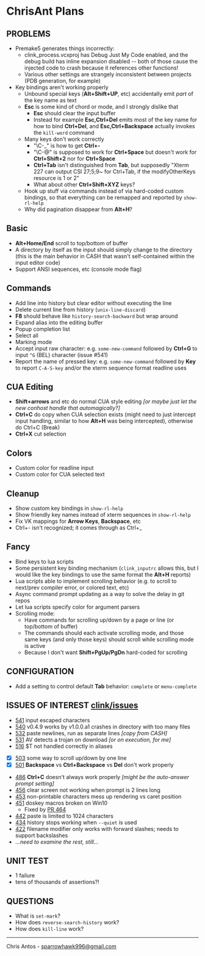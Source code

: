 # ChrisAnt Plans

## PROBLEMS
- Premake5 generates things incorrectly:
  - clink_process.vcxproj has Debug Just My Code enabled, and the debug build has inline expansion disabled -- both of those cause the injected code to crash because it references other functions!
  - Various other settings are strangely inconsistent between projects (PDB generation, for example)
- Key bindings aren't working properly
  - Unbound special keys (**Alt+Shift+UP**, etc) accidentally emit _part_ of the key name as text
  - **Esc** is some kind of chord or mode, and I strongly dislike that
    - **Esc** should clear the input buffer
    - Instead for example **Esc,Ctrl+Del** emits most of the key name for how to bind **Ctrl+Del**, and **Esc,Ctrl+Backspace** actually invokes the `kill-word` command
  - Many keys don't work correctly
    - "\C-_" is how to get **Ctrl+-**
    - "\C-@" is supposed to work for **Ctrl+Space** but doesn't work for **Ctrl+Shift+2** nor for **Ctrl+Space**
    - **Ctrl+Tab** isn't distinguished from **Tab**, but supposedly "Xterm 227 can output CSI 27;5;9~ for Ctrl+Tab, if the
modifyOtherKeys resource is 1 or 2"
    - What about other **Ctrl+Shift+XYZ** keys?
  - Hook up stuff via commands instead of via hard-coded custom bindings, so that everything can be remapped and reported by `show-rl-help`
  - Why did pagination disappear from **Alt+H**?

## Basic
- **Alt+Home/End** scroll to top/bottom of buffer
- A directory by itself as the input should simply change to the directory (this is the main behavior in CASH that wasn't self-contained within the input editor code)
- Support ANSI sequences, etc (console mode flag)

## Commands
- Add line into history but clear editor without executing the line
- Delete current line from history (`unix-line-discard`)
- **F8** should behave like `history-search-backward` but wrap around
- Expand alias into the editing buffer
- Popup completion list
- Select all
- Marking mode
- Accept input raw character: e.g. `some-new-command` followed by **Ctrl+G** to input `^G` (BEL) character (issue #541)
- Report the name of pressed key: e.g. `some-new-command` followed by **Key** to report `C-A-S-key` and/or the xterm sequence format readline uses

## CUA Editing
- **Shift+arrows** and etc do normal CUA style editing _[or maybe just let the new conhost handle that automagically?]_
- **Ctrl+C** do copy when CUA selection exists (might need to just intercept input handling, similar to how **Alt+H** was being intercepted), otherwise do Ctrl+C (Break)
- **Ctrl+X** cut selection

## Colors
- Custom color for readline input
- Custom color for CUA selected text

## Cleanup
- Show custom key bindings in `show-rl-help`
- Show friendly key names instead of xterm sequences in `show-rl-help`
- Fix VK mappings for **Arrow Keys**, **Backspace**, etc
- Ctrl+- isn't recognized; it comes through as Ctrl+_

## Fancy
- Bind keys to lua scripts
- Some persistent key binding mechanism (`clink_inputrc` allows this, but I would like the key bindings to use the same format the **Alt+H** reports)
- Lua scripts able to implement scrolling behavior (e.g. to scroll to next/prev compiler error, or colored text, etc)
- Async command prompt updating as a way to solve the delay in git repos
- Let lua scripts specify color for argument parsers
- Scrolling mode:
  - Have commands for scrolling up/down by a page or line (or top/bottom of buffer)
  - The commands should each activate scrolling mode, and those same keys (and only those keys) should scroll while scrolling mode is active
  - Because I don't want **Shift+PgUp/PgDn** hard-coded for scrolling

## CONFIGURATION
- Add a setting to control default **Tab** behavior:  `complete` or `menu-complete`

## ISSUES OF INTEREST [clink/issues](https://github.com/mridgers/clink/issues)
- [541](https://github.com/mridgers/clink/issues/541) input escaped characters
- [540](https://github.com/mridgers/clink/issues/540) v0.4.9 works by v1.0.0.a1 crashes in directory with too many files
- [532](https://github.com/mridgers/clink/issues/532) paste newlines, run as separate lines _[copy from CASH]_
- [531](https://github.com/mridgers/clink/issues/531) AV detects a trojan on download _[or on execution, for me]_
- [516](https://github.com/mridgers/clink/issues/516) $T not handled correctly in aliases
- [x] [503](https://github.com/mridgers/clink/issues/503) some way to scroll up/down by one line
- [x] [501](https://github.com/mridgers/clink/issues/501) **Backspace** vs **Ctrl+Backspace** vs **Del** don't work properly
- [486](https://github.com/mridgers/clink/issues/486) **Ctrl+C** doesn't always work properly _[might be the auto-answer prompt setting]_
- [456](https://github.com/mridgers/clink/issues/456) clear screen not working when prompt is 2 lines long
- [453](https://github.com/mridgers/clink/issues/453) non-printable characters mess up rendering vs caret position
- [451](https://github.com/mridgers/clink/issues/451) doskey macros broken on Win10
  - Fixed by [PR 464](https://github.com/mridgers/clink/pull/464)
- [442](https://github.com/mridgers/clink/issues/442) paste is limited to 1024 characters
- [434](https://github.com/mridgers/clink/issues/434) history stops working when `--quiet` is used
- [422](https://github.com/mridgers/clink/issues/422) filename modifier only works with forward slashes; needs to support backslashes
- _...need to examine the rest, still..._

## UNIT TEST
- 1 failure
- tens of thousands of assertions?!

## QUESTIONS
- What is `set-mark`?
- How does `reverse-search-history` work?
- How does `kill-line` work?

---
Chris Antos - sparrowhawk996@gmail.com
